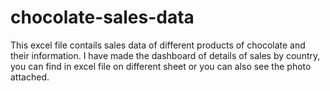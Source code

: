 # chocolate-sales-data
This excel file contails sales data of different products of chocolate and their information. I have made the dashboard of details of sales by country, you can find in excel file on different sheet or you can also see the photo attached.
